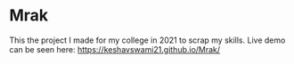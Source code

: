 # Mrak
 
This the project I made for my college in 2021 to scrap my skills.
Live demo can be seen here: https://keshavswami21.github.io/Mrak/
